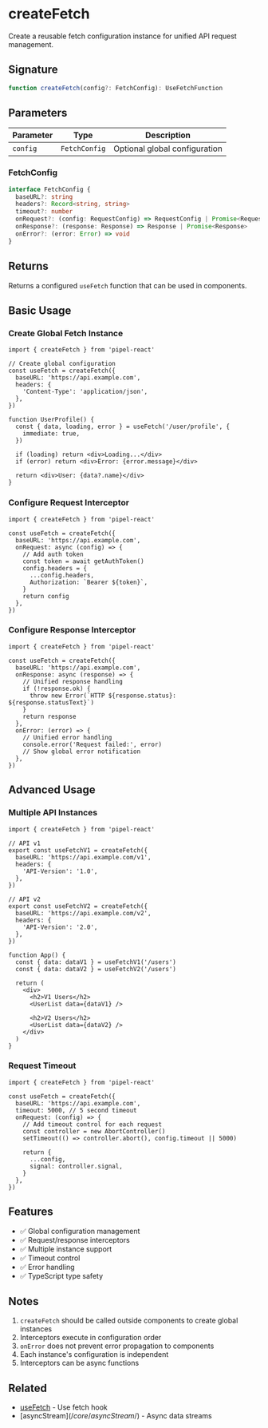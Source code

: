 # createFetch

Create a reusable fetch configuration instance for unified API request management.

## Signature

```typescript
function createFetch(config?: FetchConfig): UseFetchFunction
```

## Parameters

| Parameter | Type          | Description                   |
| --------- | ------------- | ----------------------------- |
| `config`  | `FetchConfig` | Optional global configuration |

### FetchConfig

```typescript
interface FetchConfig {
  baseURL?: string
  headers?: Record<string, string>
  timeout?: number
  onRequest?: (config: RequestConfig) => RequestConfig | Promise<RequestConfig>
  onResponse?: (response: Response) => Response | Promise<Response>
  onError?: (error: Error) => void
}
```

## Returns

Returns a configured `useFetch` function that can be used in components.

## Basic Usage

### Create Global Fetch Instance

```tsx
import { createFetch } from 'pipel-react'

// Create global configuration
const useFetch = createFetch({
  baseURL: 'https://api.example.com',
  headers: {
    'Content-Type': 'application/json',
  },
})

function UserProfile() {
  const { data, loading, error } = useFetch('/user/profile', {
    immediate: true,
  })

  if (loading) return <div>Loading...</div>
  if (error) return <div>Error: {error.message}</div>

  return <div>User: {data?.name}</div>
}
```

### Configure Request Interceptor

```tsx
import { createFetch } from 'pipel-react'

const useFetch = createFetch({
  baseURL: 'https://api.example.com',
  onRequest: async (config) => {
    // Add auth token
    const token = await getAuthToken()
    config.headers = {
      ...config.headers,
      Authorization: `Bearer ${token}`,
    }
    return config
  },
})
```

### Configure Response Interceptor

```tsx
import { createFetch } from 'pipel-react'

const useFetch = createFetch({
  baseURL: 'https://api.example.com',
  onResponse: async (response) => {
    // Unified response handling
    if (!response.ok) {
      throw new Error(`HTTP ${response.status}: ${response.statusText}`)
    }
    return response
  },
  onError: (error) => {
    // Unified error handling
    console.error('Request failed:', error)
    // Show global error notification
  },
})
```

## Advanced Usage

### Multiple API Instances

```tsx
import { createFetch } from 'pipel-react'

// API v1
export const useFetchV1 = createFetch({
  baseURL: 'https://api.example.com/v1',
  headers: {
    'API-Version': '1.0',
  },
})

// API v2
export const useFetchV2 = createFetch({
  baseURL: 'https://api.example.com/v2',
  headers: {
    'API-Version': '2.0',
  },
})

function App() {
  const { data: dataV1 } = useFetchV1('/users')
  const { data: dataV2 } = useFetchV2('/users')

  return (
    <div>
      <h2>V1 Users</h2>
      <UserList data={dataV1} />

      <h2>V2 Users</h2>
      <UserList data={dataV2} />
    </div>
  )
}
```

### Request Timeout

```tsx
import { createFetch } from 'pipel-react'

const useFetch = createFetch({
  baseURL: 'https://api.example.com',
  timeout: 5000, // 5 second timeout
  onRequest: (config) => {
    // Add timeout control for each request
    const controller = new AbortController()
    setTimeout(() => controller.abort(), config.timeout || 5000)

    return {
      ...config,
      signal: controller.signal,
    }
  },
})
```

## Features

- ✅ Global configuration management
- ✅ Request/response interceptors
- ✅ Multiple instance support
- ✅ Timeout control
- ✅ Error handling
- ✅ TypeScript type safety

## Notes

1. `createFetch` should be called outside components to create global instances
2. Interceptors execute in configuration order
3. `onError` does not prevent error propagation to components
4. Each instance's configuration is independent
5. Interceptors can be async functions

## Related

- [useFetch](/core/useFetch/) - Use fetch hook
- [asyncStream$](/core/asyncStream$/) - Async data streams

